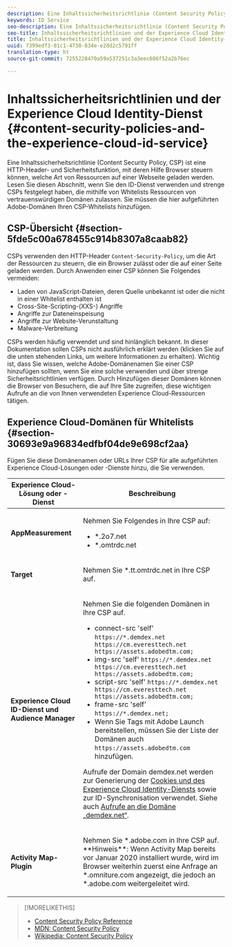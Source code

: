 ```yaml
---
description: Eine Inhaltssicherheitsrichtlinie (Content Security Policy, CSP) ist eine HTTP-Header- und Sicherheitsfunktion, mit deren Hilfe Browser steuern können, welche Art von Ressourcen auf einer Webseite geladen werden. Lesen Sie diesen Abschnitt, wenn Sie den ID-Dienst verwenden und strenge CSPs festgelegt haben, die mithilfe von Whitelists Ressourcen von vertrauenswürdigen Domänen zulassen. Sie müssen die hier aufgeführten Adobe-Domänen Ihren CSP-Whitelists hinzufügen.
keywords: ID Service
seo-description: Eine Inhaltssicherheitsrichtlinie (Content Security Policy, CSP) ist eine HTTP-Header- und Sicherheitsfunktion, mit deren Hilfe Browser steuern können, welche Art von Ressourcen auf einer Webseite geladen werden. Lesen Sie diesen Abschnitt, wenn Sie den ID-Dienst verwenden und strenge CSPs festgelegt haben, die mithilfe von Whitelists Ressourcen von vertrauenswürdigen Domänen zulassen. Sie müssen die hier aufgeführten Adobe-Domänen Ihren CSP-Whitelists hinzufügen.
seo-title: Inhaltssicherheitsrichtlinien und der Experience Cloud Identity-Dienst
title: Inhaltssicherheitsrichtlinien und der Experience Cloud Identity-Dienst
uuid: 7399edf3-01c1-4730-834e-e2dd2c5791ff
translation-type: ht
source-git-commit: 7255228470a59a537251c3a3eec686f52a2b76ec

---
```



# Inhaltssicherheitsrichtlinien und der Experience Cloud Identity-Dienst {#content-security-policies-and-the-experience-cloud-id-service}

Eine Inhaltssicherheitsrichtlinie (Content Security Policy, CSP) ist eine HTTP-Header- und Sicherheitsfunktion, mit deren Hilfe Browser steuern können, welche Art von Ressourcen auf einer Webseite geladen werden. Lesen Sie diesen Abschnitt, wenn Sie den ID-Dienst verwenden und strenge CSPs festgelegt haben, die mithilfe von Whitelists Ressourcen von vertrauenswürdigen Domänen zulassen. Sie müssen die hier aufgeführten Adobe-Domänen Ihren CSP-Whitelists hinzufügen.

## CSP-Übersicht {#section-5fde5c00a678455c914b8307a8caab82}

CSPs verwenden den HTTP-Header `Content-Security-Policy`, um die Art der Ressourcen zu steuern, die ein Browser zulässt oder die auf einer Seite geladen werden. Durch Anwenden einer CSP können Sie Folgendes vermeiden:

* Laden von JavaScript-Dateien, deren Quelle unbekannt ist oder die nicht in einer Whitelist enthalten ist
* Cross-Site-Scripting-(XXS-) Angriffe
* Angriffe zur Dateneinspeisung
* Angriffe zur Website-Verunstaltung
* Malware-Verbreitung

CSPs werden häufig verwendet und sind hinlänglich bekannt. In dieser Dokumentation sollen CSPs nicht ausführlich erklärt werden (klicken Sie auf die unten stehenden Links, um weitere Informationen zu erhalten). Wichtig ist, dass Sie wissen, welche Adobe-Domänenamen Sie einer CSP hinzufügen sollten, wenn Sie eine solche verwenden und über strenge Sicherheitsrichtlinien verfügen. Durch Hinzufügen dieser Domänen können die Browser von Besuchern, die auf Ihre Site zugreifen, diese wichtigen Aufrufe an die von Ihnen verwendeten Experience Cloud-Ressourcen tätigen.

## Experience Cloud-Domänen für Whitelists {#section-30693e9a96834edfbf04de9e698cf2aa}

Fügen Sie diese Domänenamen oder URLs Ihrer CSP für alle aufgeführten Experience Cloud-Lösungen oder -Dienste hinzu, die Sie verwenden.

<table id="table_EC9FC999A62D4B7A830CE73B0AB9EF3C"> 
 <thead> 
  <tr> 
   <th colname="col1" class="entry"> Experience Cloud-Lösung oder -Dienst </th> 
   <th colname="col2" class="entry"> Beschreibung </th> 
  </tr> 
 </thead>
 <tbody> 
  <tr> 
   <td colname="col1"> <p> <b>AppMeasurement</b> </p> </td> 
   <td colname="col2"> <p>Nehmen Sie Folgendes in Ihre CSP auf: </p> <p> 
     <ul id="ul_7522AE83A03A4115A84DF5B32D6DD79B"> 
      <li id="li_AB1EC161FB154BEDA1BEFE76C8A38A90"> <span class="codeph"> *.2o7.net</span> </li> 
      <li id="li_4B12A283716746949201528CD6AF529E"> <span class="codeph"> *.omtrdc.net</span> </li> 
     </ul> </p> </td> 
  </tr> 
  <tr> 
   <td colname="col1"> <p> <b>Target</b> </p> </td> 
   <td colname="col2"> <p>Nehmen Sie <span class="codeph">*.tt.omtrdc.net</span> in Ihre CSP auf. </p> </td> 
  </tr> 
  <tr> 
   <td colname="col1"> <p> <b>Experience Cloud ID-Dienst und Audience Manager</b> </p> </td> 
   <td colname="col2"> <p>Nehmen Sie die folgenden Domänen in Ihre CSP auf.</p> 
   <p><ul>
   <li>connect-src 'self' <code>https://*.demdex.net https://cm.everesttech.net https://assets.adobedtm.com;</code></li>
   <li>img-src 'self' <code>https://*.demdex.net https://cm.everesttech.net https://assets.adobedtm.com;</code></li>
   <li>script-src 'self' <code>https://*.demdex.net https://cm.everesttech.net https://assets.adobedtm.com;</code></li>
   <li>frame-src 'self' <code>https://*.demdex.net;</code></li>
   <li>Wenn Sie Tags mit Adobe Launch bereitstellen, müssen Sie der Liste der Domänen auch <code>https://assets.adobedtm.com</code> hinzufügen.</li></ul></p> <p>Aufrufe der Domain <span class="codeph"> demdex.net</span> werden zur Generierung der <a href="../introduction/cookies.md" format="dita" scope="local"> Cookies und des Experience Cloud Identity-Diensts</a> sowie zur ID-Synchronisation verwendet. Siehe auch <a href="https://docs.adobe.com/content/help/de-DE/audience-manager/user-guide/reference/demdex-calls.translate.html" format="https" scope="external">Aufrufe an die Domäne „demdex.net“</a>. </p> </td> </tr> 
 <tr>
 <td colname="col1"> <p> <b>Activity Map-Plugin</b> </p> </td> 
 <td colname="col2"> <p>Nehmen Sie *.adobe.com in Ihre CSP auf. **Hinweis**: Wenn Activity Map bereits vor Januar 2020 installiert wurde, wird im Browser weiterhin zuerst eine Anfrage an *.omniture.com angezeigt, die jedoch an *.adobe.com weitergeleitet wird. </p></td> 
 </tr>
 </tbody> 
</table>

>[!MORELIKETHIS]
>* [Content Security Policy Reference](https://content-security-policy.com/)
>* [MDN: Content Security Policy](https://developer.mozilla.org/de/docs/Web/HTTP/CSP)
>* [Wikipedia: Content Security Policy](https://de.wikipedia.org/wiki/Content_Security_Policy)

